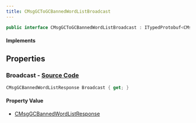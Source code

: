 ```yaml
---
title: CMsgGCToGCBannedWordListBroadcast
---
```


```csharp
public interface CMsgGCToGCBannedWordListBroadcast : ITypedProtobuf<CMsgGCToGCBannedWordListBroadcast>, INativeHandle
```

#### Implements

## Properties

### **Broadcast** - [Source Code](https://github.com/swiftly-solution/swiftlys2/blob/main/managed/src/SwiftlyS2.Generated/Protobufs/Interfaces/CMsgGCToGCBannedWordListBroadcast.cs#L13)

```csharp
CMsgGCBannedWordListResponse Broadcast { get; }
```

#### Property Value

- [CMsgGCBannedWordListResponse](/docs/api/shared/protobufdefinitions/cmsggcbannedwordlistresponse)

